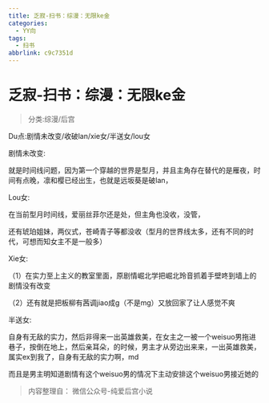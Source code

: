 ```yaml
---
title: 乏寂-扫书：综漫：无限ke金
categories:
  - YY向
tags:
  - 扫书
abbrlink: c9c7351d
---
```

# 乏寂-扫书：综漫：无限ke金
> 分类:综漫/后宫

Du点:剧情未改变/收破lan/xie女/半送女/lou女

剧情未改变:

就是时间线问题，因为第一个穿越的世界是型月，并且主角存在替代的是雁夜，时间有点晚，凛和樱已经出生，也就是远坂葵是破lan，

Lou女:

在当前型月时间线，爱丽丝菲尔还是处，但主角也没收，没管，

还有琥珀姐妹，两仪式，苍崎青子等都没收（型月的世界线太多，还有不同的时代，可想而知女主不是一般多）

Xie女:

（1）在实力至上主义的教室里面，原剧情崛北学把崛北玲音抓着手壁咚到墙上的剧情没有改变

（2）还有就是把板柳有茜调jiao成g（不是mg）又放回家了让人感觉不爽

半送女:

自身有无敌的实力，然后非得来一出英雄救美，在女主之一被一个weisuo男拖进巷子，按倒在地上，然后亲耳朵，的时候，男主才从旁边出来来，一出英雄救美，属实ex到我了，自身有无敌的实力啊，md

而且是男主明知道剧情有这个weisuo男的情况下主动安排这个weisuo男接近她的


> 内容整理自： 微信公众号-纯爱后宫小说